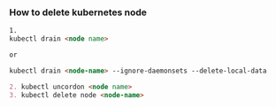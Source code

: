 ### How to delete kubernetes node
```markdown
1.
kubectl drain <node name>

or

kubectl drain <node-name> --ignore-daemonsets --delete-local-data

2. kubectl uncordon <node name>
3. kubectl delete node <node-name>

```